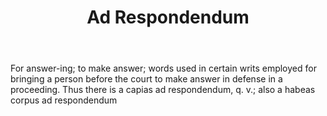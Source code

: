 ---
title: Ad Respondendum
letter: A
permalink: "/definitions/ad-respondendum.html"
body: For answer-ing; to make answer; words used in certain writs employed for bringing
  a person before the court to make answer in defense in a proceeding. Thus there
  is a capias ad respondendum, q. v.; also a habeas corpus ad respondendum
published_at: '2018-07-07'
layout: post
---